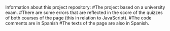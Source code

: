 Information about this project repository:
#The project based on a university exam.
#There are some errors that are reflected in the score of the quizzes of both courses of the page (this in relation to JavaScript).
#The code comments are in Spanish 
#The texts of the page are also in Spanish. 
